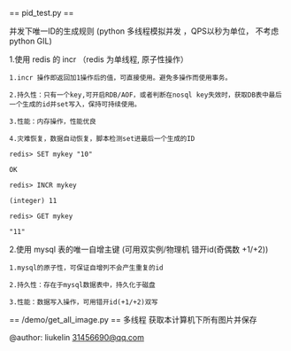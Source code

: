  == pid_test.py ==

 并发下唯一ID的生成规则 (python 多线程模拟并发 ，QPS以秒为单位， 不考虑 python GIL)

 1.使用 redis 的 incr （redis 为单线程, 原子性操作）
	
	1.incr 操作即返回加1操作后的值，可直接使用。避免多操作而使用事务。
	
	2.持久性：只有一个key,可开启RDB/AOF，或者判断在nosql key失效时，获取DB表中最后一个生成的id并set写入，保持可持续使用。

	3.性能：内存操作，性能优良

	4.灾难恢复，数据自动恢复，脚本检测set进最后一个生成的ID

	redis> SET mykey "10"
	
	OK
	
	redis> INCR mykey
	
	(integer) 11
	
	redis> GET mykey
	
	"11"


 2.使用 mysql 表的唯一自增主键 (可用双实例/物理机 错开id(奇偶数 +1/+2))
	
	1.mysql的原子性，可保证自增列不会产生重复的id

	2.持久性：存在于mysql数据表中，持久化于磁盘

	3.性能：数据写入操作，可用错开id(+1/+2)双写



 == /demo/get_all_image.py ==
 多线程 获取本计算机下所有图片并保存


@author:  liukelin 31456690@qq.com

